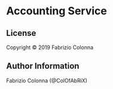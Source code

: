 # Accounting Service

## License

Copyright &copy; 2019 Fabrizio Colonna

## Author Information

Fabrizio Colonna (@ColOfAbRiX)
